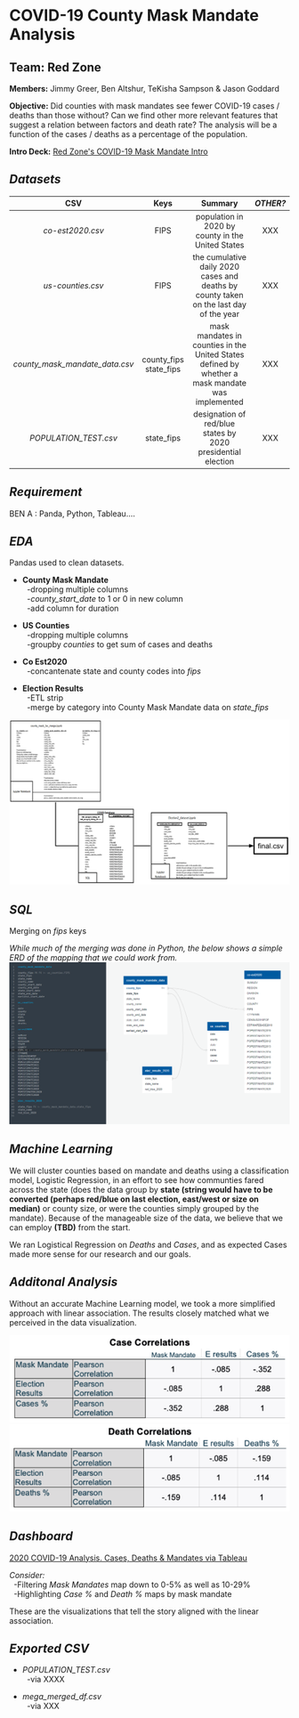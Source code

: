 # COVID-19 County Mask Mandate Analysis

## Team: Red Zone

**Members:** Jimmy Greer, Ben Altshur, TeKisha Sampson &amp; Jason Goddard


**Objective:** Did counties with mask mandates see fewer COVID-19 cases / deaths than those without?  Can we find other more relevant features that suggest a relation between factors and death rate?  The analysis will be a function of the cases / deaths as a percentage of the population.  

**Intro Deck:** [Red Zone's COVID-19 Mask Mandate Intro](https://docs.google.com/presentation/d/16n0RSISNJ638HoVZlOlderMXyFtMTKz3fehBtG4oSqQ/edit#slide=id.p "Red Zone's COVID-19 Mask Mandate Intro") 

## ***Datasets***

| CSV | Keys | Summary | *OTHER?* | 
| :---: | :---: | :---: | :---: | 
| *co-est2020.csv* | FIPS | population in 2020 by county in the United States | XXX | 
| *us-counties.csv* | FIPS | the cumulative daily 2020 cases and deaths by county taken on the last day of the year | XXX | 
| *county_mask_mandate_data.csv* | county_fips state_fips | mask mandates in counties in the United States defined by whether a mask mandate was implemented | XXX | 
| *POPULATION_TEST.csv* | state_fips | designation of red/blue states by 2020 presidential election | XXX | 


## ***Requirement***

BEN A : Panda, Python, Tableau.... 

## ***EDA***
Pandas used to clean datasets.

- **County Mask Mandate** <br>
&nbsp;&nbsp;-dropping multiple columns <br>
&nbsp;&nbsp;-*county_start_date* to 1 or 0 in new column <br>
&nbsp;&nbsp;-add column for duration 

- **US Counties** <br>
&nbsp;&nbsp;-dropping multiple columns <br>
&nbsp;&nbsp;-groupby *counties* to get sum of cases and deaths

- **Co Est2020** <br>
&nbsp;&nbsp;-concantenate state and county codes into *fips*


- **Election Results** <br>
&nbsp;&nbsp;-ETL strip <br>
&nbsp;&nbsp;-merge by category into County Mask Mandate data on *state_fips*

![alt_text](https://github.com/Jimmygjr10/Covid19_Mask_Mandate/blob/READ.ME/Resources/FlowChart.png)

## ***SQL***

Merging on *fips* keys

*While much of the merging was done in Python, the below shows a simple ERD of the mapping that we could work from.*  
![alt text](https://github.com/Jimmygjr10/Covid19_Mask_Mandate/blob/main/database_covid_rev2.png)

## ***Machine Learning***
We will cluster counties based on mandate and deaths using a classification model, Logistic Regression, in an effort to see how communties fared across the state (does the data group by **state (string would have to be converted (perhaps red/blue on last election, east/west or size on median)** or county size, or were the counties simply grouped by the mandate).  Because of the manageable size of the data, we believe that we can employ **(TBD)** from the start.  


We ran Logistical Regression on *Deaths* and *Cases*, and as expected Cases made more sense for our research and our goals.  

## ***Additonal Analysis***
Without an accurate Machine Learning model, we took a more simplified approach with linear association.  The results closely matched what we perceived in the data visualization.  

![alt text](https://github.com/Jimmygjr10/Covid19_Mask_Mandate/blob/READ.ME/Resources/CaseCorr.png)
![alt text](https://github.com/Jimmygjr10/Covid19_Mask_Mandate/blob/READ.ME/Resources/DeathCorr.png)

## ***Dashboard***

[2020 COVID-19 Analysis.  Cases, Deaths & Mandates via Tableau](https://public.tableau.com/app/profile/jason.goddard/viz/COVID-19MaskMandateFP/Story1?publish=yes "Red Zone's COVID-19 Mask Mandate Intro")

*Consider:* <br>
&nbsp;&nbsp;-Filtering *Mask Mandates* map down to 0-5% as well as 10-29% <br>
&nbsp;&nbsp;-Highlighting *Case %* and *Death %* maps by mask mandate  <br>

These are the visualizations that tell the story aligned with the linear association.  

## ***Exported CSV***
- *POPULATION_TEST.csv* <br>
&nbsp;&nbsp;-via XXXX <br>

- *mega_merged_df.csv* <br>
&nbsp;&nbsp;-via XXX 
